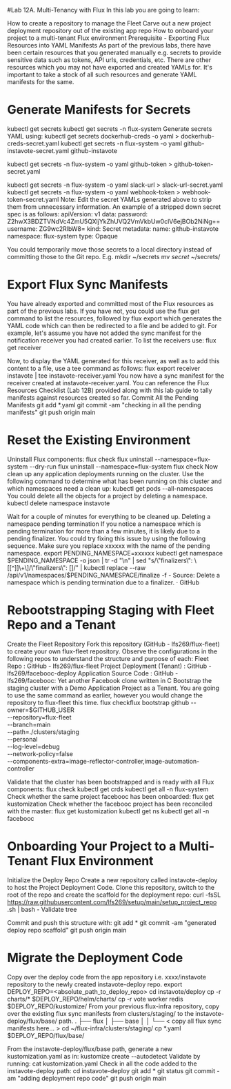 #Lab 12A. Multi-Tenancy with Flux
In this lab you are going to learn:

How to create a repository to manage the Fleet
Carve out a new project deployment repository out of the existing app repo
How to onboard your project to a multi-tenant Flux environment
Prerequisite - Exporting Flux Resources into YAML Manifests
As part of the previous labs, there have been certain resources that you generated manually
e.g. secrets to provide sensitive data such as tokens, API urls, credentials, etc. There are other
resources which you may not have exported and created YAMLs for. It's important to take a
stock of all such resources and generate YAML manifests for the same.

# Generate Manifests for Secrets
kubectl get secrets
kubectl get secrets -n flux-system
Generate secrets YAML using:
kubectl get secrets dockerhub-creds -o yaml >
dockerhub-creds-secret.yaml
kubectl get secrets -n flux-system -o yaml
github-instavote-secret.yaml
github-instavote
>
kubectl get secrets -n flux-system -o yaml github-token >
github-token-secret.yaml

kubectl get secrets -n flux-system -o yaml slack-url >
slack-url-secret.yaml
kubectl get secrets -n flux-system -o yaml webhook-token >
webhook-token-secret.yaml
Note: Edit the secret YAMLs generated above to strip them from unnecessary information.
An example of a stripped down secret spec is as follows:
apiVersion: v1
data:
password: Z2hwX3BDZTVNdVc4ZmU5QXljYkZhUVQ2VmVkbUw0clV6ejBOb2NiNg==
username: ZG9wc2RlbW8=
kind: Secret
metadata:
name: github-instavote
namespace: flux-system
type: Opaque

You could temporarily move those secrets to a local directory instead of committing those to the
Git repo.
E.g.
mkdir ~/secrets
mv *secret* ~/secrets/

# Export Flux Sync Manifests
You have already exported and committed most of the Flux resources as part of the previous
labs. If you have not, you could use the flux get command to list the resources, followed by
flux export which generates the YAML code which can then be redirected to a file and be
added to git.
For example, let's assume you have not added the sync manifest for the notification receiver
you had created earlier.
To list the receivers use:
flux get receiver

Now, to display the YAML generated for this receiver, as well as to add this content to a file, use
a tee command as follows:
flux export receiver instavote | tee instavote-receiver.yaml
You now have a sync manifest for the receiver created at instavote-receiver.yaml.
You can reference the Flux Resources Checklist (Lab 12B) provided along with this lab guide
to tally manifests against resources created so far.
Commit All the Pending Manifests
git add *.yaml
git commit -am "checking in all the pending manifests"
git push origin main

# Reset the Existing Environment
Uninstall Flux components:
flux check
flux uninstall --namespace=flux-system --dry-run
flux uninstall --namespace=flux-system
flux check
Now clean up any application deployments running on the cluster.
Use the following command to determine what has been running on this cluster and which
namespaces need a clean up:
kubectl get pods --all-namespaces
You could delete all the objects for a project by deleting a namespace.
kubectl delete namespace instavote

Wait for a couple of minutes for everything to be cleaned up.
Deleting a namespace pending termination
If you notice a namespace which is pending termination for more than a few minutes, it is likely
due to a pending finalizer. You could try fixing this issue by using the following sequence. Make
sure you replace xxxxxx with the name of the pending namespace.
export PENDING_NAMESPACE=xxxxxx
kubectl get namespace $PENDING_NAMESPACE -o json
| tr -d "\n" | sed
"s/\"finalizers\": \[[^]]\+\]/\"finalizers\": []/"
| kubectl replace
--raw /api/v1/namespaces/$PENDING_NAMESPACE/finalize -f -
Source: Delete a namespace which is pending termination due to a finalizer. · GitHub


# Rebootstrapping Staging with Fleet Repo and a Tenant
Create the Fleet Repository
Fork this repository (GitHub - lfs269/flux-fleet) to create your own flux-fleet repository.
Observe the configurations in the following repos to understand the structure and purpose of
each:
Fleet Repo : GitHub - lfs269/flux-fleet
Project Deployment (Tenant) : GitHub - lfs269/facebooc-deploy
Application Source Code : GitHub - lfs269/facebooc: Yet another Facebook clone
written in C
Bootstrap the staging cluster with a Demo Application Project as a Tenant. You are going to
use the same command as earlier, however you would change the repository to flux-fleet
this time.
flux checkflux bootstrap github
--owner=$GITHUB_USER \
--repository=flux-fleet \
--branch=main \
--path=./clusters/staging \
--personal \
--log-level=debug \
--network-policy=false \
--components-extra=image-reflector-controller,image-automation-controller

Validate that the cluster has been bootstrapped and is ready with all Flux components:
flux check
kubectl get crds
kubectl get all -n flux-system
Check whether the same project facebooc has been onboarded:
flux get kustomization
Check whether the facebooc project has been reconciled with the master:
flux get kustomization
kubectl get ns
kubectl get all -n facebooc

# Onboarding Your Project to a Multi-Tenant Flux Environment
Initialize the Deploy Repo
Create a new repository called instavote-deploy to host the Project Deployment Code.
Clone this repository, switch to the root of the repo and create the scaffold for the deployment
repo:
curl -fsSL
https://raw.githubusercontent.com/lfs269/setup/main/setup_project_repo
.sh | bash -
Validate
tree

Commit and push this structure with:
git add *
git commit -am "generated deploy repo scaffold"
git push origin main

# Migrate the Deployment Code
Copy over the deploy code from the app repository i.e. xxxx/instavote repository to the
newly created instavote-deploy repo.
export DEPLOY_REPO=<absolute_path_to_deploy_repo>
cd instavote/deploy
cp -r charts/* $DEPLOY_REPO/helm/charts/
cp -r vote worker redis $DEPLOY_REPO/kustomize/
From your previous flux-infra repository, copy over the existing flux sync manifests from
clusters/staging/ to the instavote-deploy/flux/base/ path.
.
├── flux
│
├── base
│
│
└── < copy all flux sync manifests here... >
cd ~/flux-infra/clusters/staging/
cp *.yaml $DEPLOY_REPO/flux/base/

From the instavote-deploy/flux/base path, generate a new kustomization.yaml as
in:
kustomize create --autodetect
Validate by running:
cat kustomization.yaml
Check in all the code added to the instavote-deploy path:
cd instavote-deploy
git add *
git status
git commit -am "adding deployment repo code"
git push origin main